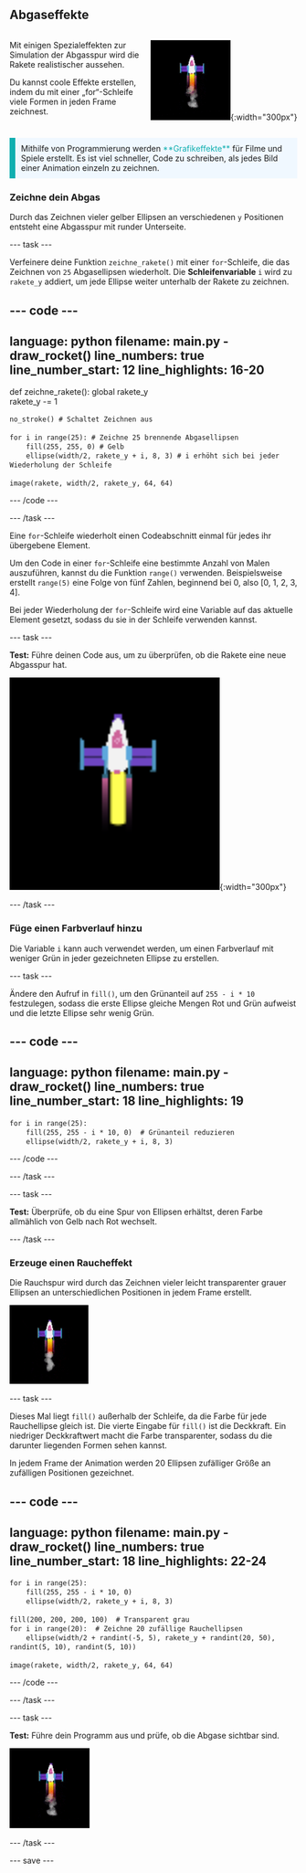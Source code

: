 ## Abgaseffekte

<div style="display: flex; flex-wrap: wrap">
<div style="flex-basis: 200px; flex-grow: 1; margin-right: 15px;">

Mit einigen Spezialeffekten zur Simulation der Abgasspur wird die Rakete realistischer aussehen. 

Du kannst coole Effekte erstellen, indem du mit einer „for“-Schleife viele Formen in jeden Frame zeichnest.

</div>
<div>

![Die Rakete mitten im Flug mit einer Abgasspur.](images/flying_rocket.gif){:width="300px"}

</div>
</div>

<p style="border-left: solid; border-width:10px; border-color: #0faeb0; background-color: aliceblue; padding: 10px;">
Mithilfe von Programmierung werden <span style="color: #0faeb0">**Grafikeffekte**</span> für Filme und Spiele erstellt. Es ist viel schneller, Code zu schreiben, als jedes Bild einer Animation einzeln zu zeichnen. </p>

### Zeichne dein Abgas

Durch das Zeichnen vieler gelber Ellipsen an verschiedenen `y` Positionen entsteht eine Abgasspur mit runder Unterseite.

--- task ---

Verfeinere deine Funktion `zeichne_rakete()` mit einer `for`-Schleife, die das Zeichnen von `25` Abgasellipsen wiederholt. Die **Schleifenvariable** `i` wird zu `rakete_y` addiert, um jede Ellipse weiter unterhalb der Rakete zu zeichnen.

--- code ---
---
language: python filename: main.py - draw_rocket() line_numbers: true line_number_start: 12
line_highlights: 16-20
---

def zeichne_rakete(): global rakete_y   
rakete_y -= 1   

    no_stroke() # Schaltet Zeichnen aus
    
    for i in range(25): # Zeichne 25 brennende Abgasellipsen   
        fill(255, 255, 0) # Gelb   
        ellipse(width/2, rakete_y + i, 8, 3) # i erhöht sich bei jeder Wiederholung der Schleife    
    
    image(rakete, width/2, rakete_y, 64, 64)


--- /code ---

--- /task ---

Eine `for`-Schleife wiederholt einen Codeabschnitt einmal für jedes ihr übergebene Element.

Um den Code in einer `for`-Schleife eine bestimmte Anzahl von Malen auszuführen, kannst du die Funktion `range()` verwenden. Beispielsweise erstellt `range(5)` eine Folge von fünf Zahlen, beginnend bei 0, also [0, 1, 2, 3, 4].

Bei jeder Wiederholung der `for`-Schleife wird eine Variable auf das aktuelle Element gesetzt, sodass du sie in der Schleife verwenden kannst.

--- task ---

**Test:** Führe deinen Code aus, um zu überprüfen, ob die Rakete eine neue Abgasspur hat.

![Eine Nahaufnahme der Rakete mit einer Rauchspur.](images/rocket_exhaust.png){:width="300px"}

--- /task ---

### Füge einen Farbverlauf hinzu

Die Variable `i` kann auch verwendet werden, um einen Farbverlauf mit weniger Grün in jeder gezeichneten Ellipse zu erstellen.

--- task ---

Ändere den Aufruf in `fill()`, um den Grünanteil auf `255 - i * 10` festzulegen, sodass die erste Ellipse gleiche Mengen Rot und Grün aufweist und die letzte Ellipse sehr wenig Grün.

--- code ---
---
language: python filename: main.py - draw_rocket() line_numbers: true line_number_start: 18
line_highlights: 19
---

    for i in range(25):   
        fill(255, 255 - i * 10, 0)  # Grünanteil reduzieren    
        ellipse(width/2, rakete_y + i, 8, 3)

--- /code ---

--- /task ---

--- task ---

**Test:** Überprüfe, ob du eine Spur von Ellipsen erhältst, deren Farbe allmählich von Gelb nach Rot wechselt.

--- /task ---

### Erzeuge einen Raucheffekt

Die Rauchspur wird durch das Zeichnen vieler leicht transparenter grauer Ellipsen an unterschiedlichen Positionen in jedem Frame erstellt.

![Eine langsame Animation des Raucheffekts.](images/rocket_smoke.gif)

--- task ---

Dieses Mal liegt `fill()` außerhalb der Schleife, da die Farbe für jede Rauchellipse gleich ist. Die vierte Eingabe für `fill()` ist die Deckkraft. Ein niedriger Deckkraftwert macht die Farbe transparenter, sodass du die darunter liegenden Formen sehen kannst.

In jedem Frame der Animation werden 20 Ellipsen zufälliger Größe an zufälligen Positionen gezeichnet.

--- code ---
---
language: python filename: main.py - draw_rocket() line_numbers: true line_number_start: 18
line_highlights: 22-24
---

    for i in range(25):  
        fill(255, 255 - i * 10, 0)   
        ellipse(width/2, rakete_y + i, 8, 3)    
    
    fill(200, 200, 200, 100)  # Transparent grau   
    for i in range(20):  # Zeichne 20 zufällige Rauchellipsen    
        ellipse(width/2 + randint(-5, 5), rakete_y + randint(20, 50), randint(5, 10), randint(5, 10))    
    
    image(rakete, width/2, rakete_y, 64, 64)

--- /code ---

--- /task ---

--- task ---

**Test:** Führe dein Programm aus und prüfe, ob die Abgase sichtbar sind.

![Eine Animation der Rakete und der Rauchspur mit zusätzlichem Rauch.](images/rocket_exhaust_circles.gif)

--- /task ---

--- save ---
